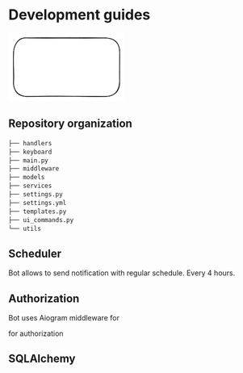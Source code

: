 # Development guides

![Docs](.excalidraw.png)

## Repository organization

```bash
├── handlers
├── keyboard
├── main.py
├── middleware
├── models
├── services
├── settings.py
├── settings.yml
├── templates.py
├── ui_commands.py
└── utils

```




## Scheduler 

Bot allows to send notification with regular schedule. Every 4 hours.

## Authorization

Bot uses Aiogram middleware for 

for authorization 

## SQLAlchemy 